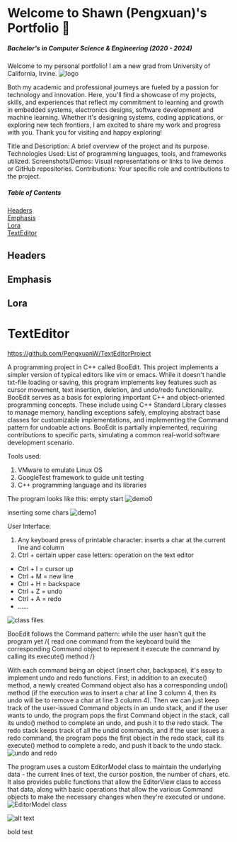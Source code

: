 # Welcome to Shawn \(Pengxuan\)'s Portfolio 🏅
##### *Bachelor's in Computer Science & Engineering (2020 - 2024)*
Welcome to my personal portfolio! I am a new grad from University of California, Irvine. ![logo](https://github.com/PengxuanW/portfolio/blob/main/images/uci_logo.png?raw=true)


Both my academic and professional journeys are fueled by a passion for technology and innovation. Here, you'll find a showcase of my projects, skills, and experiences that reflect my commitment to learning and growth in embedded systems, electronics designs, software development and machine learning. Whether it's designing systems, coding applications, or exploring new tech frontiers, I am excited to share my work and progress with you. Thank you for visiting and happy exploring!

Title and Description: A brief overview of the project and its purpose.
Technologies Used: List of programming languages, tools, and frameworks utilized.
Screenshots/Demos: Visual representations or links to live demos or GitHub repositories.
Contributions: Your specific role and contributions to the project.

##### Table of Contents  
[Headers](#headers)  
[Emphasis](#emphasis)  
[Lora](#lora)  
[TextEditor](#texteditor)  
    
## Headers


## Emphasis


## Lora


# TextEditor
https://github.com/PengxuanW/TextEditorProject

A programming project in C++ called BooEdit.
This project implements a simpler version of typical editors like vim or emacs. While it doesn't handle txt-file loading or saving, this program implements key features such as cursor movement, text insertion, deletion, and undo/redo functionality. BooEdit serves as a basis for exploring important C++ and object-oriented programming concepts. These include using C++ Standard Library classes to manage memory, handling exceptions safely, employing abstract base classes for customizable implementations, and implementing the Command pattern for undoable actions. BooEdit is partially implemented, requiring contributions to specific parts, simulating a common real-world software development scenario.

Tools used: 
1. VMware to emulate Linux OS
2. GoogleTest framework to guide unit testing
3. C++ programming language and its libraries

The program looks like this:
empty start
![demo0](https://github.com/PengxuanW/portfolio/blob/main/images/TextEditProjDemo0.png?raw=true)

inserting some chars
![demo1](https://github.com/PengxuanW/portfolio/blob/main/images/TextEditDemo1.png?raw=true)

User Interface:
1. Any keyboard press of printable character: inserts a char at the current line and column
2. Ctrl + certain upper case letters: operation on the text editor
  - Ctrl + I = cursor up
  - Ctrl + M = new line
  - Ctrl + H = backspace
  - Ctrl + Z = undo
  - Ctrl + A = redo
  - ......

![class files](https://github.com/PengxuanW/portfolio/blob/main/images/TextEditClassFiles.png?raw=true)

BooEdit follows the Command pattern:
while the user hasn't quit the program yet
/{
    read one command from the keyboard
    build the corresponding Command object to represent it
    execute the command by calling its execute() method
/}

With each command being an object (insert char, backspace), it's easy to implement undo and redo functions. First, in addition to an execute() method, a newly created Command object also has a corresponding undo() method (if the execution was to insert a char at line 3 column 4, then its undo will be to remove a char at line 3 column 4). Then we can just keep track of the user-issued Command objects in an undo stack, and if the user wants to undo, the program pops the first Command object in the stack, call its undo() method to complete an undo, and push it to the redo stack. The redo stack keeps track of all the undid commands, and if the user issues a redo command, the program pops the first object in the redo stack, call its execute() method to complete a redo, and push it back to the undo stack. 
![undo and redo](https://github.com/PengxuanW/portfolio/blob/main/images/TextEditUndoRedo.png?raw=true)

The program uses a custom EditorModel class to maintain the underlying data - the current lines of text, the cursor position, the number of chars, etc. It also provides public functions that allow the EditorView class to access that data, along with basic operations that allow the various Command objects to make the necessary changes when they're executed or undone.
![EditorModel class](https://github.com/PengxuanW/portfolio/blob/main/images/TextEditEditorModelClass.png?raw=true)

![alt text](https://github.com/PengxuanW/portfolio/blob/main/images/Screenshot%202024-06-14%20183854.png?raw=true)

bold test
